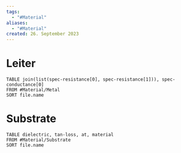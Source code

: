 ```yaml
---
tags:
  - "#Material"
aliases:
  - "#Material"
created: 26. September 2023
---
```


# Leiter

```dataview
TABLE join(list(spec-resistance[0], spec-resistance[1])), spec-conductance[0]
FROM #Material/Metal
SORT file.name
```

# Substrate

```dataview
TABLE dielectric, tan-loss, at, material
FROM #Material/Substrate
SORT file.name
```